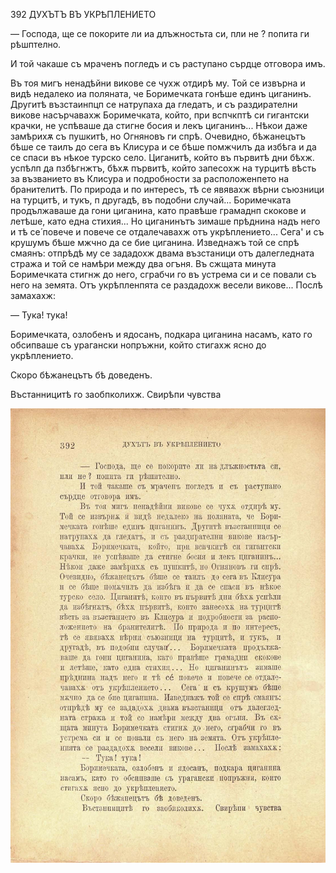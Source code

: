 ﻿392	ДУХЪТЪ ВЪ УКРѢПЛЕНИЕТО

— Господа, ще се покорите ли иа длъжностьта си, пли не ? попита ги рѣшптелно.

И той чакаше съ мраченъ погледъ и съ раступано сърдце отговора имъ.

Въ тоя мигъ ненадѣйни викове се чухж отдирѣ му. Той се извърна и видѣ недалеко иа поляната, че Боримечката гонѣше единъ циганинъ. Другитѣ възстаинпцп се натрупаха да гледатъ, и съ раздирателни викове насърчавахж Боримечката, който, при вспчкптѣ си гигантски крачки, не успѣваше да стигне босия и лекъ циганинъ... Нѣкои даже замѣрихѫ съ пушкитѣ, но Огняновъ ги спрѣ. Очевидно, бѣжанецътъ бѣше се таилъ до сега въ Клисура и се бѣше помжчилъ да избѣга и да се спаси въ нѣкое турско село. Циганитѣ, който въ първитѣ дни бѣхж. успѣлп да пзбѣгнжтъ, бѣхѫ първитѣ, който запесохж на турцитѣ вѣсть за възванието въ Клисура и подробности за расположенпето на бранителитѣ. По природа и по интересъ, тѣ се явявахж вѣрни съюзници на турцитѣ, и тукъ, п другадѣ, въ подобни случай... Боримечката продължаваше да гони циганина, като правѣше грамаднп скокове и летѣше, като една стихия... Но циганинътъ зимаше прѣднина надъ него и тѣ се́ повече и повече се отдалечавахж отъ укрѣплението... Сега' и съ крушумъ бѣше мжчно да се бие циганина. Изведнажъ той се спрѣ смаянъ: отпрѣдѣ му се зададохж двама възстаници отъ далегледната стража и той се намѣри между два огъня. Въ сжщата минута Боримечката стигнж до него, сграбчи го въ устрема си и се повали съ него на земята. Отъ укрѣпленпята се раздадохж весели викове... Послѣ замахахж:

— Тука! тука!

Боримечката, озлобенъ и ядосанъ, подкара циганина насамъ, като го обсипваше съ урагански нопръжни, който стигахж ясно до укрѣплението.

Скоро бѣжанецътъ бѣ доведенъ.

Въстанницитѣ го заобпколихж. Свирѣпи чувства

![original](images/439.jpg)

